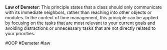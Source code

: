 
**Law of Demeter**: This principle states that a class should only communicate with its immediate neighbors, rather than reaching into other objects or modules. In the context of time management, this principle can be applied by focusing on the tasks that are most relevant to your current goals and avoiding distractions or unnecessary tasks that are not directly related to your priorities.


#OOP #Demeter #law 